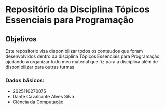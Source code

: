 # Repositório da Disciplina Tópicos Essenciais para Programação 
 
## Objetivos

Este repósitorio visa disponibilizar todos os conteudos que foram desenvolvidos dentro da disciplina Tópicos Essenciais para Programação, ajudando a organizar todo meu material que fiz para a disciplina além de disponibilizar para outras turmas

### Dados básicos:

* 2025110270075
* Dante Cavalcante Alves Silva
* Ciência da Computação
